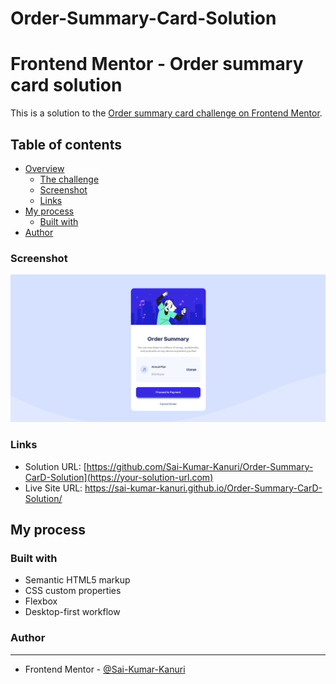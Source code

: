 # Order-Summary-Card-Solution

# Frontend Mentor - Order summary card solution

This is a solution to the [Order summary card challenge on Frontend Mentor](https://www.frontendmentor.io/challenges/order-summary-component-QlPmajDUj).  

## Table of contents

- [Overview](#overview)
  - [The challenge](#the-challenge)
  - [Screenshot](#screenshot)
  - [Links](#links)
- [My process](#my-process)
  - [Built with](#built-with)
- [Author](#author)


### Screenshot

![](/screenshot.png)

### Links

- Solution URL: [https://github.com/Sai-Kumar-Kanuri/Order-Summary-CarD-Solution](https://your-solution-url.com)
- Live Site URL: https://sai-kumar-kanuri.github.io/Order-Summary-CarD-Solution/

## My process

### Built with

- Semantic HTML5 markup
- CSS custom properties
- Flexbox
- Desktop-first workflow


### Author
<hr>

- Frontend Mentor - [@Sai-Kumar-Kanuri](https://www.frontendmentor.io/profile/yourusername)
